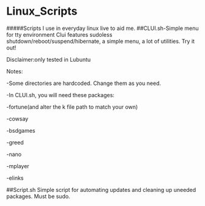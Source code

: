 # Linux_Scripts
#####Scripts I use in everyday linux live to aid me.
##CLUI.sh-Simple menu for tty environment
Clui features sudoless shutdown/reboot/suspend/hibernate, a simple menu, a lot of utilities. Try it out!

Disclaimer:only tested in Lubuntu

Notes:

-Some directories are hardcoded. Change them as you need.

-In CLUI.sh, you will need these packages:

  -fortune(and alter the k file path to match your own)

  -cowsay

  -bsdgames

  -greed

  -nano

  -mplayer

  -elinks
  

##Script.sh
Simple script for automating updates and cleaning up uneeded packages. Must be sudo.
